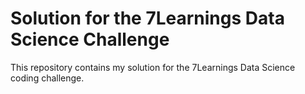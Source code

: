 # Solution for the 7Learnings Data Science Challenge

This repository contains my solution for the 7Learnings Data Science coding challenge.
